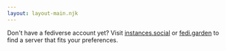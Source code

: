 ```yaml
---
layout: layout-main.njk
---
```


Don't have a fediverse account yet? Visit [instances.social](https://instances.social/) or [fedi.garden](https://fedi.garden/) to find a server that fits your preferences.
